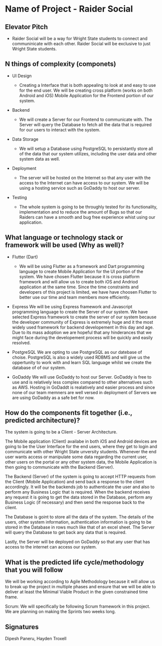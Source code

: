 # Name of Project - Raider Social


## Elevator Pitch
- Raider Social will be a way for Wright State students to connect and communinicate with each other. Raider Social will be exclusive to just Wright State students.

## N things of complexity (componets)

- UI Design
  - Creating a Interface that is both appealing to look at and easy to use for the end user. We will be creating cross platform (works on both Android and iOS) Mobile Application for the Frontend portion of our system.

- Backend
  - We will create a Server for our Frontend to communicate with. The Server will query the Database to fetch all the data that is required for our users to interact with the system.

- Data Storage
  - We will setup a Database using PostgreSQL to persistantly store all of the data that our system utilizes, including the user data and other system data as well.

- Deployment
  - The server will be hosted on the Internet so that any user with the access to the Internet can have access to our system. We will be using a hosting service such as GoDaddy to host our server.

- Testing
  - The whole system is going to be throughly tested for its functionality, implementation and to reduce the amount of Bugs so that our Raiders can have a smooth and bug free experience whist using our application.
  
## What language or technology stack or framework will be used (Why as well)?

- Flutter (Dart)
  - We will be using Flutter as a framework and Dart programming language to create Mobile Application for the UI portion of the system. We have chosen Flutter because it is cross platform framework and will allow us to create both iOS and Andriod application at the same time. Since the time constraints and developers of this project is limited, we have have choosen Flutter to better use our time and team members more efficiently.

- Express
  We will be using Express framework and Javascript programming language to create the Server of our system. We have selected Express framework to create the server of our system because the developer community of Express is extremely huge and it the most widely used framework for backend developement in this day and age. Due to its mass adoption we are hopeful that any hinderances that we might face during the developement process will be quickly and easily resolved.

- PostgreSQL
  We are opting to use PostgreSQL as our datebase of choise. PostgreSQL is also a widely used RDBMS and will give us the oppertunity to work with and learn SQL language whilst we create the database of of our system.

- GoDaddy
  We will use GoDaddy to host our Server. GoDaddy is free to use and is relatively less complex compared to other alternatives such as AWS. Hosting in GoDaddt is realatively and easier process and since none of our team memners are well versed in deployment of Servers we are using GoDaddy as a safe bet for now.

## How do the components fit together (i.e., predicted architecture)?

  The system is going to be a Client - Server Architecture. 

  The Mobile application (Client) availabe in both iOS and Android devices are going to be the User Interface for the end users, where they get to login and communicate with other Wright State unversity students. Whenever the end user wants access or manipulate some data regarding the current user, other users on the portal or any other system data, the Mobile Application is then going to communicate with the Backend (Server).

  The Backend (Server) of the system is going to accept HTTP requests from the Client (Mobile Application) and send back a response to the client accordingly. It will be the backends job to authenticate the user and also to perform any Business Logic that is required. When the backend receives any request it is going to get the data stored in the Database, perform any Business Logic (if necessary) and then send the response back to the client.

  The Database is goint to store all the data of the system. The details of the users, other system information, authentication information is going to be stored in the Database in rows much like that of an excel sheet. The Server will query the Database to get back any data that is required.

  Lastly, the Server will be deployed on GoDaddy so that any user that has access to the internet can access our system.

## What is the predicted life cycle/methodology that you will follow

  We will be working according to Agile Methodology because it will allow us to break up the project in multiple phases and ensure that we will be able to deliver at least the Minimal Viable Product in the given constrained time frame.

  Scrum:
  We will specifically be following Scrum framework in this project. We are planning on making the Sprints two weeks long.

## Signatures

  Dipesh Paneru, Hayden Troxell
